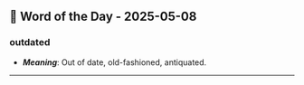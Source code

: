 ## 📅 Word of the Day - 2025-05-08

### **outdated**

- ***Meaning***: Out of date, old-fashioned, antiquated.

---
